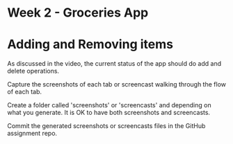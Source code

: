 # Week 2 - Groceries App

# Adding and Removing items

As discussed in the video, the current status of the app should do add and delete operations.

Capture the screenshots of each tab or screencast walking through the flow of each tab.

Create a folder called 'screenshots' or 'screencasts' and depending on what you generate. It is OK to have both screenshots and screencasts.

Commit the generated screenshots or screencasts files in the GitHub assignment repo.
  
